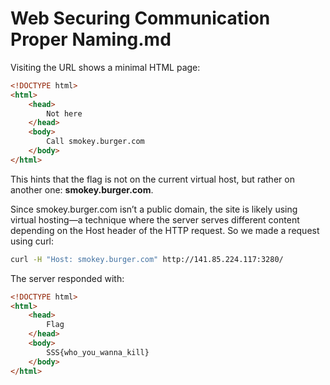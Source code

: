# Web Securing Communication Proper Naming.md

Visiting the URL shows a minimal HTML page:

```html
<!DOCTYPE html>
<html>
	<head>
		Not here
	</head>
	<body>
		Call smokey.burger.com
	</body>
</html>
```

This hints that the flag is not on the current virtual host, but rather on another one:
**smokey.burger.com**.

Since smokey.burger.com isn’t a public domain, the site is likely using virtual hosting—a technique where the server serves different content depending on the Host header of the HTTP request. So we made a request using curl:

```bash
curl -H "Host: smokey.burger.com" http://141.85.224.117:3280/
```

The server responded with:

```html
<!DOCTYPE html>
<html>
    <head>
        Flag
    </head>
    <body>
        SSS{who_you_wanna_kill}
    </body>
</html>
```
